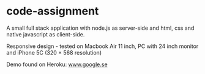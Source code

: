 # code-assignment

A small full stack application with node.js as server-side and html, css and native javascript as client-side.

Responsive design - tested on Macbook Air 11 inch, PC with 24 inch monitor and iPhone 5C (320 × 568 resolution)

Demo found on Heroku: www.google.se
